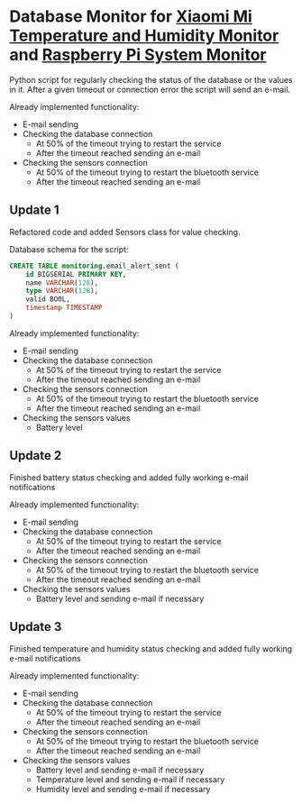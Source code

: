 # Database Monitor for [Xiaomi Mi Temperature and Humidity Monitor](https://github.com/593304/xiaomi_mitemp_monitor) and [Raspberry Pi System Monitor](https://github.com/593304/rpi_system_monitor)

Python script for regularly checking the status of the database or the values in it. 
After a given timeout or connection error the script will send an e-mail.

Already implemented functionality:
  - E-mail sending
  - Checking the database connection
    - At 50% of the timeout trying to restart the service
    - After the timeout reached sending an e-mail
  - Checking the sensors connection
    - At 50% of the timeout trying to restart the bluetooth service
    - After the timeout reached sending an e-mail

## Update 1

Refactored code and added Sensors class for value checking.

Database schema for the script:
```SQL
CREATE TABLE monitoring.email_alert_sent (
    id BIGSERIAL PRIMARY KEY,
    name VARCHAR(128),
    type VARCHAR(128),
    valid BOOL,
    timestamp TIMESTAMP
)
```

Already implemented functionality:
  - E-mail sending
  - Checking the database connection
    - At 50% of the timeout trying to restart the service
    - After the timeout reached sending an e-mail
  - Checking the sensors connection
    - At 50% of the timeout trying to restart the bluetooth service
    - After the timeout reached sending an e-mail
  - Checking the sensors values
    - Battery level

## Update 2

Finished battery status checking and added fully working e-mail notifications

Already implemented functionality:
  - E-mail sending
  - Checking the database connection
    - At 50% of the timeout trying to restart the service
    - After the timeout reached sending an e-mail
  - Checking the sensors connection
    - At 50% of the timeout trying to restart the bluetooth service
    - After the timeout reached sending an e-mail
  - Checking the sensors values
    - Battery level and sending e-mail if necessary

## Update 3

Finished temperature and humidity status checking and added fully working e-mail notifications

Already implemented functionality:
  - E-mail sending
  - Checking the database connection
    - At 50% of the timeout trying to restart the service
    - After the timeout reached sending an e-mail
  - Checking the sensors connection
    - At 50% of the timeout trying to restart the bluetooth service
    - After the timeout reached sending an e-mail
  - Checking the sensors values
    - Battery level and sending e-mail if necessary
    - Temperature level and sending e-mail if necessary
    - Humidity level and sending e-mail if necessary
